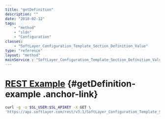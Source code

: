 ```yaml
---
title: "getDefinition"
description: ""
date: "2018-02-12"
tags:
    - "method"
    - "sldn"
    - "Configuration"
classes:
    - "SoftLayer_Configuration_Template_Section_Definition_Value"
type: "reference"
layout: "method"
mainService : "SoftLayer_Configuration_Template_Section_Definition_Value"
---
```


# [REST Example](#getDefinition-example) <a href="/article/rest/"><i class="fas fa-question"></i></a> {#getDefinition-example .anchor-link} 
```bash
curl -g -u $SL_USER:$SL_APIKEY -X GET \
'https://api.softlayer.com/rest/v3.1/SoftLayer_Configuration_Template_Section_Definition_Value/{SoftLayer_Configuration_Template_Section_Definition_ValueID}/getDefinition'
```

